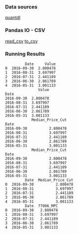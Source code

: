 ### Data sources
[quantdl](https://www.quandl.com)

### Pandas IO - CSV
[read_csv](http://pandas.pydata.org/pandas-docs/stable/io.html#io-read-csv-table)
[to_csv](http://pandas.pydata.org/pandas-docs/stable/io.html#io-store-in-csv)

### Running Results
```
         Date     Value
0  2016-09-30  2.800478
1  2016-08-31  3.697997
2  2016-07-31  2.441189
3  2016-06-30  2.861789
4  2016-05-31  3.001133
               Value
Date
2016-09-30  2.800478
2016-08-31  3.697997
2016-07-31  2.441189
2016-06-30  2.861789
2016-05-31  3.001133
            Median_Price_Cut
Date
2016-09-30          2.800478
2016-08-31          3.697997
2016-07-31          2.441189
2016-06-30          2.861789
2016-05-31          3.001133
            Median_Price_Cut
Date
2016-09-30          2.800478
2016-08-31          3.697997
2016-07-31          2.441189
2016-06-30          2.861789
2016-05-31          3.001133
         Date  Median_Price_Cut
0  2016-09-30          2.800478
1  2016-08-31          3.697997
2  2016-07-31          2.441189
3  2016-06-30          2.861789
4  2016-05-31          3.001133
         Date  77006_MPC
0  2016-09-30   2.800478
1  2016-08-31   3.697997
2  2016-07-31   2.441189
3  2016-06-30   2.861789
4  2016-05-31   3.001133
```